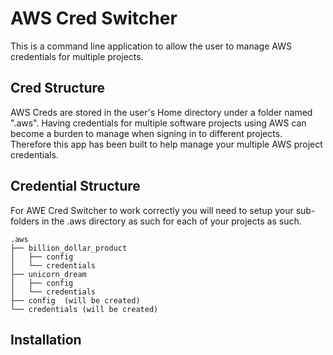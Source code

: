 # AWS Cred Switcher
This is a command line application to allow the user to manage AWS credentials for multiple projects.


## Cred Structure
AWS Creds are stored in the user's Home directory under a folder named ".aws".  Having credentials for multiple software projects using AWS can become a burden to manage when signing in to different projects.  Therefore this app has been built to help manage your multiple AWS project credentials.

## Credential Structure
For AWE Cred Switcher to work correctly you will need to setup your sub-folders in the .aws directory as such for each of your projects as such.
```
.aws
├── billion_dollar_product
│   ├── config
│   └── credentials
├── unicorn_dream
│   ├── config
│   └── credentials
├── config  (will be created)
└── credentials (will be created)
```

## Installation
